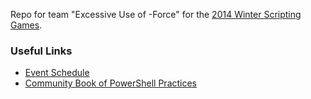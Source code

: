 Repo for team "Excessive Use of -Force" for the [2014 Winter Scripting Games](http://scriptinggames.org/events.php?game_id=4 "Scripting Games").

### Useful Links
- [Event Schedule](http://powershell.org/wp/2013/12/31/winter-scripting-games-2014-the-events/ "Winter Scripting Games 2014: The Events")
- [Community Book of PowerShell Practices](https://github.com/PowerShellOrg/ebooks/blob/master/Practices/2013Nov_Practices/2013Nov_Practices.doc "Community Book of PowerShell Practices")

